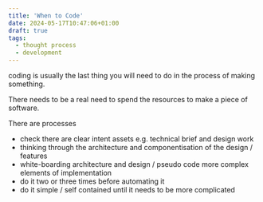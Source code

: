 ```yaml
---
title: 'When to Code'
date: 2024-05-17T10:47:06+01:00
draft: true
tags:
  - thought process
  - development
---
```


coding is usually the last thing you will need to do in the process of making something.

There needs to be a real need to spend the resources to make a piece of software.

There are processes

- check there are clear intent assets e.g. technical brief and design work
- thinking through the architecture and componentisation of the design / features
- white-boarding architecture and design / pseudo code more complex elements of implementation
- do it two or three times before automating it
- do it simple / self contained until it needs to be more complicated
